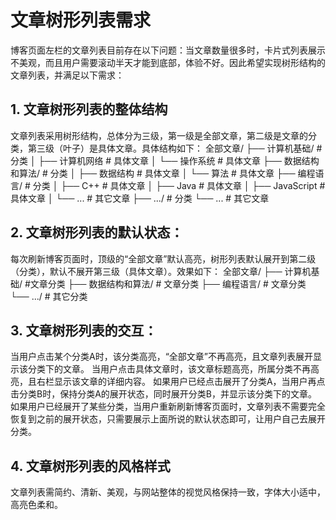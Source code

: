 
# 文章树形列表需求
博客页面左栏的文章列表目前存在以下问题：当文章数量很多时，卡片式列表展示不美观，而且用户需要滚动半天才能到底部，体验不好。因此希望实现树形结构的文章列表，并满足以下需求：

## 1. 文章树形列表的整体结构
文章列表采用树形结构，总体分为三级，第一级是全部文章，第二级是文章的分类，第三级（叶子）是具体文章。具体结构如下：
全部文章/
├── 计算机基础/              # 分类
│   ├── 计算机网络                # 具体文章
│   └── 操作系统                  # 具体文章
├── 数据结构和算法/           # 分类
│   ├── 数据结构                  # 具体文章
│   └── 算法                     # 具体文章
├── 编程语言/                # 分类
│   ├── C++                      # 具体文章
│   ├── Java                     # 具体文章
│   ├── JavaScript               # 具体文章
│   └── ...                      # 其它文章
├── .../                    # 分类
    └── ...                      # 其它文章

## 2. 文章树形列表的默认状态：
每次刷新博客页面时，顶级的“全部文章”默认高亮，树形列表默认展开到第二级（分类），默认不展开第三级（具体文章）。效果如下：
全部文章/
├── 计算机基础/              #文章分类
├── 数据结构和算法/           # 文章分类
├── 编程语言/                # 文章分类
└── .../                   # 其它分类

## 3. 文章树形列表的交互：
当用户点击某个分类A时，该分类高亮，“全部文章”不再高亮，且文章列表展开显示该分类下的文章。
当用户点击具体文章时，该文章标题高亮，所属分类不再高亮，且右栏显示该文章的详细内容。
如果用户已经点击展开了分类A，当用户再点击分类B时，保持分类A的展开状态，同时展开分类B，并显示该分类下的文章。
如果用户已经展开了某些分类，当用户重新刷新博客页面时，文章列表不需要完全恢复到之前的展开状态，只需要展示上面所说的默认状态即可，让用户自己去展开分类。

## 4. 文章树形列表的风格样式
文章列表需简约、清新、美观，与网站整体的视觉风格保持一致，字体大小适中，高亮色柔和。